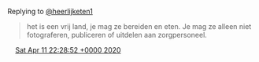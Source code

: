 Replying to [@heerlijketen1](https://twitter.com/heerlijketen1/status/1249026934899703812)

> het is een vrij land, je mag ze bereiden en eten\. Je mag ze alleen niet fotograferen, publiceren of uitdelen aan zorgpersoneel\.

<img src="../../media/tweet.ico" width="12" /> [Sat Apr 11 22:28:52 +0000 2020](https://twitter.com/DromerDenker/status/1249102143782400001)